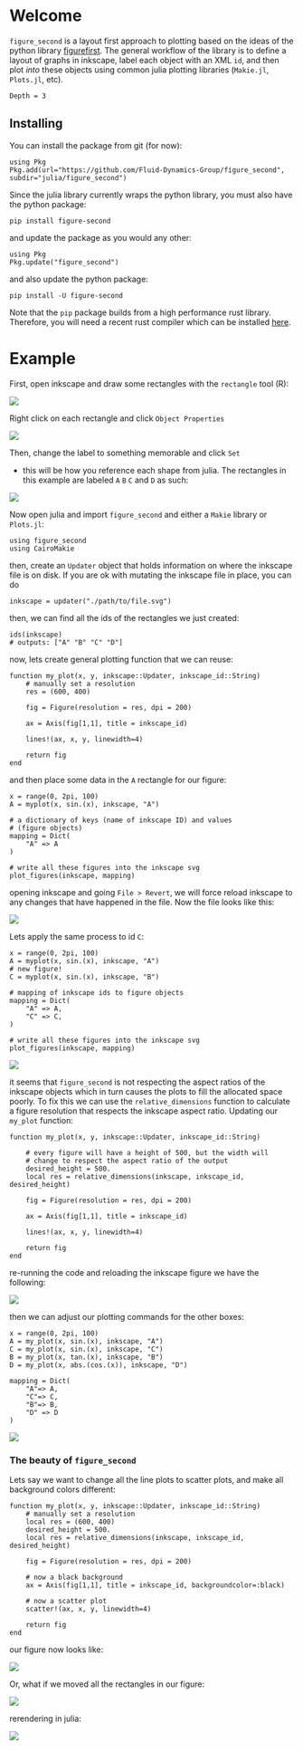 # Welcome

`figure_second` is a layout first approach to plotting based on the ideas of the python
library [figurefirst](https://flyranch.github.io/figurefirst/). The general workflow of the library
is to define a layout of graphs in inkscape, label each object with an XML `id`, and then plot 
*into* these objects using common julia plotting libraries (`Makie.jl`, `Plots.jl`, etc).

```@contents
Depth = 3
```

## Installing

You can install the package from git (for now):

```
using Pkg
Pkg.add(url="https://github.com/Fluid-Dynamics-Group/figure_second", subdir="julia/figure_second")
```

Since the julia library currently wraps the python library, you must also have the python package:

```
pip install figure-second
```

and update the package as you would any other:

```
using Pkg
Pkg.update("figure_second")
```

and also update the python package:

```
pip install -U figure-second
```

Note that the `pip` package builds from a high performance rust library. Therefore, you will need
a recent rust compiler which can be installed [here](https://www.rust-lang.org/tools/install).

# Example

First, open inkscape and draw some rectangles with the `rectangle` tool (R):

![](./figs/rectangles.png)

Right click on each rectangle and click `Object Properties`

![](./figs/object_labels.png)

Then, change the label to something memorable and click `Set` 
- this will be how you reference each shape from julia. The rectangles
in this example are labeled `A` `B` `C` and `D` as such:

![](./figs/labeled_rect.png)

Now open julia and import `figure_second` and either a `Makie` library or `Plots.jl`:

```
using figure_second
using CairoMakie
```

then, create an `Updater` object that holds information on where the inkscape file is on disk. If 
you are ok with mutating the inkscape file in place, you can do

```
inkscape = updater("./path/to/file.svg")
```

then, we can find all the ids of the rectangles we just created:

```
ids(inkscape)
# outputs: ["A" "B" "C" "D"]
```

now, lets create general plotting function that we can reuse:

```
function my_plot(x, y, inkscape::Updater, inkscape_id::String)
	# manually set a resolution
	res = (600, 400)
	
	fig = Figure(resolution = res, dpi = 200)

	ax = Axis(fig[1,1], title = inkscape_id)
	
	lines!(ax, x, y, linewidth=4)

	return fig
end
```


and then place some data in the `A` rectangle for our figure:


```
x = range(0, 2pi, 100)
A = myplot(x, sin.(x), inkscape, "A")

# a dictionary of keys (name of inkscape ID) and values 
# (figure objects)
mapping = Dict(
	"A" => A
)

# write all these figures into the inkscape svg
plot_figures(inkscape, mapping)
```

opening inkscape and going `File > Revert`, we will force reload inkscape 
to any changes that have happened in the file. Now the file looks like this:


![](./figs/inkscape_A_result.png)

Lets apply the same process to id `C`:

```
x = range(0, 2pi, 100)
A = myplot(x, sin.(x), inkscape, "A")
# new figure!
C = myplot(x, sin.(x), inkscape, "B")

# mapping of inkscape ids to figure objects
mapping = Dict(
	"A" => A,
	"C" => C,
)

# write all these figures into the inkscape svg
plot_figures(inkscape, mapping)
```

![](./figs/inkscape_AC_result.png)

it seems that `figure_second` is not respecting the aspect ratios of the inkscape objects which
in turn causes the plots to fill the allocated space poorly. To fix this we can use the `relative_dimensions`
function to calculate a figure resolution that respects the inkscape aspect ratio. Updating our `my_plot` 
function:

```
function my_plot(x, y, inkscape::Updater, inkscape_id::String)
	
	# every figure will have a height of 500, but the width will
	# change to respect the aspect ratio of the output
	desired_height = 500.
	local res = relative_dimensions(inkscape, inkscape_id, desired_height)

	fig = Figure(resolution = res, dpi = 200)

	ax = Axis(fig[1,1], title = inkscape_id)
	
	lines!(ax, x, y, linewidth=4)

	return fig
end
```

re-running the code and reloading the inkscape figure we have the following:

![](./figs/inkscape_AC_result_aspect_fixed.png)

then we can adjust our plotting commands for the other boxes:

```
x = range(0, 2pi, 100)
A = my_plot(x, sin.(x), inkscape, "A")
C = my_plot(x, sin.(x), inkscape, "C")
B = my_plot(x, tan.(x), inkscape, "B")
D = my_plot(x, abs.(cos.(x)), inkscape, "D")

mapping = Dict(
	"A"=> A,
	"C"=> C,
	"B"=> B,
	"D" => D
)
```

![](./figs/inkscape_result_ABCD.png)

### The beauty of `figure_second`

Lets say we want to change all the line plots to scatter plots, and make all background colors different:

```
function my_plot(x, y, inkscape::Updater, inkscape_id::String)
	# manually set a resolution
	local res = (600, 400)
	desired_height = 500.
	local res = relative_dimensions(inkscape, inkscape_id, desired_height)
	
	fig = Figure(resolution = res, dpi = 200)

	# now a black background
	ax = Axis(fig[1,1], title = inkscape_id, backgroundcolor=:black)
	
	# now a scatter plot
	scatter!(ax, x, y, linewidth=4)

	return fig
end
```

our figure now looks like:

![](./figs/inkscape_black_bg.png)

Or, what if we moved all the rectangles in our figure:

![](./figs/moved_rects.png)

rerendering in julia:

![](./figs/moved_rects_rerender.png)
